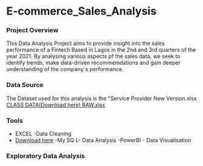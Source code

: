 # E-commerce_Sales_Analysis

### Project Overview
This Data Analysis Project aims to provide insight into the sales performance of a Fintech Based in Lagos in the 2nd and 3rd quarters of the year 2021. By analysing various aspects pf the sales data, we seek to identify trends, make data-driven recommemdations and gain deeper understanding of the company`s performance.

### Data Source
The Dataset used for this analysis is the "Service Provider New Version.xlsx
[CLASS DATA(Download here) RAW.xlsx](https://github.com/user-attachments/files/17993293/CLASS.DATA.Benjamin.RAW.xlsx)

### Tools
- EXCEL -Data Cleaning
 - [Download here](https://microsoft.com)
-My SQ L- Data Analysis
-PowerBI - Data Visualisation

### Exploratory Data Analysis
